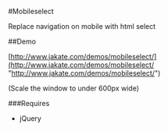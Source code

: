 #Mobileselect

Replace navigation on mobile with html select

##Demo

[http://www.jakate.com/demos/mobileselect/](http://www.jakate.com/demos/mobileselect/ "http://www.jakate.com/demos/mobileselect/")

(Scale the window to under 600px wide)

###Requires
- jQuery